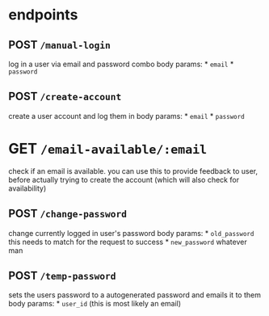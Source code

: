 # endpoints

## POST `/manual-login`
log in a user via email and password combo
body params:
    * `email`
    * `password`    

## POST `/create-account`
create a user account and log them in
body params:
    * `email`
    * `password`    

# GET `/email-available/:email`
check if an email is available. you can use this to provide feedback to user, before actually
trying to create the account (which will also check for availability)

## POST `/change-password`
change currently logged in user's password
body params:
    * `old_password` this needs to match for the request to success
    * `new_password` whatever man

## POST `/temp-password`
sets the users password to a autogenerated password and emails it to them
body params:
    * `user_id` (this is most likely an email)
